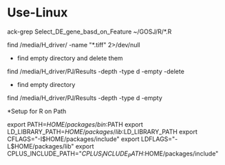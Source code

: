 # Use-Linux
 ack-grep Select_DE_gene_basd_on_Feature ~/GOSJ/R/*.R
 
 find /media/H_driver/ -name  "*.tiff" 2>/dev/null
 
 * find empty directory and delete them
  
 find /media/H_driver/PJ/Results -depth -type d -empty -delete

 * find empty directory

 find /media/H_driver/PJ/Results -depth -type d -empty

*Setup for R on Path

export PATH=$HOME/packages/bin:$PATH
export LD_LIBRARY_PATH=$HOME/packages/lib:$LD_LIBRARY_PATH 
export CFLAGS="-I$HOME/packages/include" 
export LDFLAGS="-L$HOME/packages/lib"
export CPLUS_INCLUDE_PATH="$CPLUS_INCLUDE_PATH:$HOME/packages/include"

